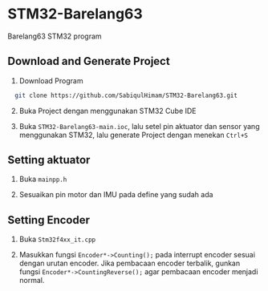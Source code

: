 # STM32-Barelang63
Barelang63 STM32 program


## Download and Generate Project

1. Download Program 
```bash
  git clone https://github.com/SabiqulHimam/STM32-Barelang63.git
```

2. Buka Project dengan menggunakan STM32 Cube IDE

3. Buka `STM32-Barelang63-main.ioc`, lalu setel pin aktuator dan sensor yang menggunakan STM32, lalu generate Project dengan menekan `Ctrl+S`

## Setting aktuator

1. Buka `mainpp.h`

2. Sesuaikan pin motor dan IMU pada define yang sudah ada


## Setting Encoder

1. Buka `Stm32f4xx_it.cpp`

2. Masukkan fungsi `Encoder*->Counting();` pada interrupt encoder sesuai dengan urutan encoder. Jika pembacaan encoder terbalik, gunkan fungsi `Encoder*->CountingReverse();` agar pembacaan encoder menjadi normal.







